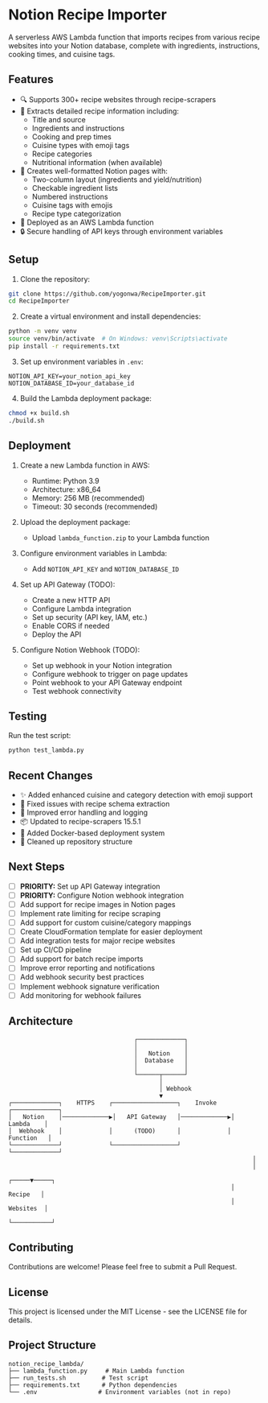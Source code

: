 # Notion Recipe Importer

A serverless AWS Lambda function that imports recipes from various recipe websites into your Notion database, complete with ingredients, instructions, cooking times, and cuisine tags.

## Features

- 🔍 Supports 300+ recipe websites through recipe-scrapers
- 📝 Extracts detailed recipe information including:
  - Title and source
  - Ingredients and instructions
  - Cooking and prep times
  - Cuisine types with emoji tags
  - Recipe categories
  - Nutritional information (when available)
- 🎯 Creates well-formatted Notion pages with:
  - Two-column layout (ingredients and yield/nutrition)
  - Checkable ingredient lists
  - Numbered instructions
  - Cuisine tags with emojis
  - Recipe type categorization
- 🚀 Deployed as an AWS Lambda function
- 🔒 Secure handling of API keys through environment variables

## Setup

1. Clone the repository:
```bash
git clone https://github.com/yogonwa/RecipeImporter.git
cd RecipeImporter
```

2. Create a virtual environment and install dependencies:
```bash
python -m venv venv
source venv/bin/activate  # On Windows: venv\Scripts\activate
pip install -r requirements.txt
```

3. Set up environment variables in `.env`:
```
NOTION_API_KEY=your_notion_api_key
NOTION_DATABASE_ID=your_database_id
```

4. Build the Lambda deployment package:
```bash
chmod +x build.sh
./build.sh
```

## Deployment

1. Create a new Lambda function in AWS:
   - Runtime: Python 3.9
   - Architecture: x86_64
   - Memory: 256 MB (recommended)
   - Timeout: 30 seconds (recommended)

2. Upload the deployment package:
   - Upload `lambda_function.zip` to your Lambda function

3. Configure environment variables in Lambda:
   - Add `NOTION_API_KEY` and `NOTION_DATABASE_ID`

4. Set up API Gateway (TODO):
   - Create a new HTTP API
   - Configure Lambda integration
   - Set up security (API key, IAM, etc.)
   - Enable CORS if needed
   - Deploy the API

5. Configure Notion Webhook (TODO):
   - Set up webhook in your Notion integration
   - Configure webhook to trigger on page updates
   - Point webhook to your API Gateway endpoint
   - Test webhook connectivity

## Testing

Run the test script:
```bash
python test_lambda.py
```

## Recent Changes

- ✨ Added enhanced cuisine and category detection with emoji support
- 🐛 Fixed issues with recipe schema extraction
- 🔧 Improved error handling and logging
- 📦 Updated to recipe-scrapers 15.5.1
- 🐳 Added Docker-based deployment system
- 🧹 Cleaned up repository structure

## Next Steps

- [ ] **PRIORITY:** Set up API Gateway integration
- [ ] **PRIORITY:** Configure Notion webhook integration
- [ ] Add support for recipe images in Notion pages
- [ ] Implement rate limiting for recipe scraping
- [ ] Add support for custom cuisine/category mappings
- [ ] Create CloudFormation template for easier deployment
- [ ] Add integration tests for major recipe websites
- [ ] Set up CI/CD pipeline
- [ ] Add support for batch recipe imports
- [ ] Improve error reporting and notifications
- [ ] Add webhook security best practices
- [ ] Implement webhook signature verification
- [ ] Add monitoring for webhook failures

## Architecture

```
                                   ┌─────────────┐
                                   │             │
                                   │   Notion    │
                                   │  Database   │
                                   │             │
                                   └──────┬──────┘
                                          │
                                          │ Webhook
                                          ▼
┌─────────────┐    HTTPS    ┌──────────────────┐    Invoke    ┌─────────────┐
│   Notion    │─────────────▶│   API Gateway   │─────────────▶│   Lambda    │
│  Webhook    │             │      (TODO)      │             │  Function   │
└─────────────┘             └──────────────────┘             └─────────────┘
                                                                    │
                                                                    │
                                                              ┌─────▼─────┐
                                                              │  Recipe   │
                                                              │ Websites  │
                                                              └───────────┘
```

## Contributing

Contributions are welcome! Please feel free to submit a Pull Request.

## License

This project is licensed under the MIT License - see the LICENSE file for details.

## Project Structure

```
notion_recipe_lambda/
├── lambda_function.py     # Main Lambda function
├── run_tests.sh          # Test script
├── requirements.txt      # Python dependencies
└── .env                 # Environment variables (not in repo)
``` 